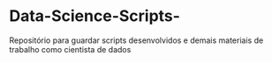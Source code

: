 # Data-Science-Scripts-
Repositório para guardar scripts desenvolvidos e demais materiais de trabalho como cientista de dados
